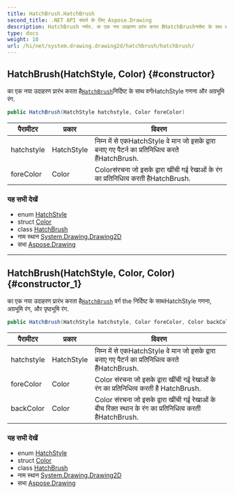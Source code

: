 ```yaml
---
title: HatchBrush.HatchBrush
second_title: .NET API संदर्भ के लिए Aspose.Drawing
description: HatchBrush नर्मत. क एक नय उदहरण प्ररंभ करत हैHatchBrushनर्दष्ट के सथ वर्गHatchStyle गणन और अग्रभूम रंग.
type: docs
weight: 10
url: /hi/net/system.drawing.drawing2d/hatchbrush/hatchbrush/
---
```

## HatchBrush(HatchStyle, Color) {#constructor}

का एक नया उदाहरण प्रारंभ करता है[`HatchBrush`](../)निर्दिष्ट के साथ वर्गHatchStyle गणना और अग्रभूमि रंग.

```csharp
public HatchBrush(HatchStyle hatchstyle, Color foreColor)
```

| पैरामीटर | प्रकार | विवरण |
| --- | --- | --- |
| hatchstyle | HatchStyle | निम्न में से एकHatchStyle वे मान जो इसके द्वारा बनाए गए पैटर्न का प्रतिनिधित्व करते हैंHatchBrush. |
| foreColor | Color | Colorसंरचना जो इसके द्वारा खींची गई रेखाओं के रंग का प्रतिनिधित्व करती हैHatchBrush. |

### यह सभी देखें

* enum [HatchStyle](../../hatchstyle/)
* struct [Color](../../../system.drawing/color/)
* class [HatchBrush](../)
* नाम स्थान [System.Drawing.Drawing2D](../../hatchbrush/)
* सभा [Aspose.Drawing](../../../)

---

## HatchBrush(HatchStyle, Color, Color) {#constructor_1}

का एक नया उदाहरण प्रारंभ करता है[`HatchBrush`](../) वर्ग the निर्दिष्ट के साथHatchStyle गणना, अग्रभूमि रंग, और पृष्ठभूमि रंग.

```csharp
public HatchBrush(HatchStyle hatchstyle, Color foreColor, Color backColor)
```

| पैरामीटर | प्रकार | विवरण |
| --- | --- | --- |
| hatchstyle | HatchStyle | निम्न में से एकHatchStyle वे मान जो इसके द्वारा बनाए गए पैटर्न का प्रतिनिधित्व करते हैंHatchBrush. |
| foreColor | Color | Color संरचना जो इसके द्वारा खींची गई रेखाओं के रंग का प्रतिनिधित्व करती है HatchBrush. |
| backColor | Color | Color संरचना जो इसके द्वारा खींची गई रेखाओं के बीच रिक्त स्थान के रंग का प्रतिनिधित्व करती हैHatchBrush. |

### यह सभी देखें

* enum [HatchStyle](../../hatchstyle/)
* struct [Color](../../../system.drawing/color/)
* class [HatchBrush](../)
* नाम स्थान [System.Drawing.Drawing2D](../../hatchbrush/)
* सभा [Aspose.Drawing](../../../)


